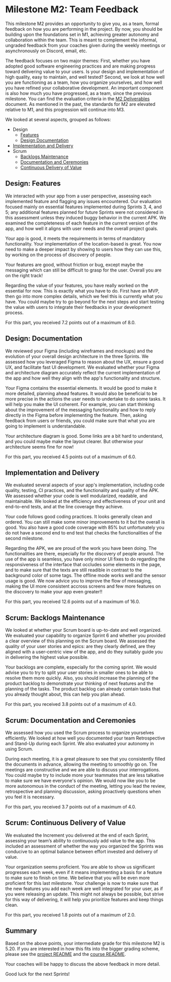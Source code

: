 # Milestone M2: Team Feedback

This milestone M2 provides an opportunity to give you, as a team, formal feedback on how you are performing in the project. By now, you should be building upon the foundations set in M1, achieving greater autonomy and collaboration within the team. This is meant to complement the informal, ungraded feedback from your coaches given during the weekly meetings or asynchronously on Discord, email, etc.

The feedback focuses on two major themes:
First, whether you have adopted good software engineering practices and are making progress toward delivering value to your users.
Is your design and implementation of high quality, easy to maintain, and well tested?
Second, we look at how well you are functioning as a team, how you organize yourselves, and how well you have refined your collaborative development.
An important component is also how much you have progressed, as a team, since the previous milestone.
You can find the evaluation criteria in the [M2 Deliverables](https://github.com/swent-epfl/public/blob/main/project/M2.md) document.
As mentioned in the past, the standards for M2 are elevated relative to M1, and this progression will continue into M3.

We looked at several aspects, grouped as follows:

 - Design
   - [Features](#design-features)
   - [Design Documentation](#design-documentation)
 - [Implementation and Delivery](#implementation-and-delivery)
 - Scrum
   - [Backlogs Maintenance](#scrum-backlogs-maintenance)
   - [Documentation and Ceremonies](#scrum-documentation-and-ceremonies)
   - [Continuous Delivery of Value](#scrum-continuous-delivery-of-value)

## Design: Features

We interacted with your app from a user perspective, assessing each implemented feature and flagging any issues encountered. Our evaluation focused mainly on essential features implemented during Sprints 3, 4, and 5; any additional features planned for future Sprints were not considered in this assessment unless they induced buggy behavior in the current APK.
We examined the completeness of each feature in the current version of the app, and how well it aligns with user needs and the overall project goals.


Your app is good, it meets the requirements in terms of mandatory functionality. Your implementation of the location-based is great. You now need to make a deeper impact by showing to users how they can use this, by working on the process of discovery of people.

Your features are good, without friction or bug, except maybe the messaging which can still be difficult to grasp for the user. Overall you are on the right track!

Regarding the value of your features, you have really worked on the essential for now. This is exactly what you have to do. First have an MVP, then go into more complex details, which we feel this is currently what you have. You could maybe try to go beyond for the next steps and start testing the value with users to integrate their feedbacks in your development process.


For this part, you received 7.2 points out of a maximum of 8.0.

## Design: Documentation

We reviewed your Figma (including wireframes and mockups) and the evolution of your overall design architecture in the three Sprints.
We assessed how you leveraged Figma to reason about the UX, ensure a good UX, and facilitate fast UI development.
We evaluated whether your Figma and architecture diagram accurately reflect the current implementation of the app and how well they align with the app's functionality and structure.


Your Figma contains the essential elements. It would be good to make it more detailed, planning ahead features. It would also be beneficial to be more precise in the actions the user needs to undertake to do some tasks. It will help you make the UI coherent. For example, you can start thinking about the improvement of the messaging functionality and how to reply directly in the Figma before implementing the feature. Then, asking feedback from users or friends, you could make sure that what you are going to implement is understandable.

Your architecture diagram is good. Some links are a bit hard to understand, and you could maybe make the layout clearer. But otherwise your architecture seems fine for now!


For this part, you received 4.5 points out of a maximum of 6.0.

## Implementation and Delivery

We evaluated several aspects of your app's implementation, including code quality, testing, CI practices, and the functionality and quality of the APK.
We assessed whether your code is well modularized, readable, and maintainable.
We looked at the efficiency and effectiveness of your unit and end-to-end tests, and at the line coverage they achieve.


Your code follows good coding practices. It looks generally clean and ordered. You can still make some minor improvements to it but the overall is good. You also have a good code coverage with 85% but unfortunately you do not have a second end to end test that checks the functionalities of the second milestone.

Regarding the APK, we are proud of the work you have been doing. The functionalities are there, especially for the discovery of people around. The use of the app is seamless, you have only minor UI fixes to do regarding the responsiveness of the interface that occludes some elements in the page, and to make sure that the texts are still readible in contrast to the background color of some tags. The offline mode works well and the sensor usage is good. We now advice you to improve the flow of messaging, making the UI more consistent accross screens and few more features on the discovery to make your app even greater!!


For this part, you received 12.6 points out of a maximum of 16.0.

## Scrum: Backlogs Maintenance

We looked at whether your Scrum board is up-to-date and well organized.
We evaluated your capability to organize Sprint 6 and whether you provided a clear overview of this planning on the Scrum board.
We assessed the quality of your user stories and epics: are they clearly defined, are they aligned with a user-centric view of the app, and do they suitably guide you in delivering the highest value possible.


Your backlogs are complete, especially for the coming sprint. We would advise you to try to split your user stories in smaller ones to be able to resolve them more quickly. Also, you should increase the planning of the product backlog to demonstrate your thinking of next features and the planning of the tasks. The product backlog can already contain tasks that you already thought about, this can help you plan ahead.


For this part, you received 3.8 points out of a maximum of 4.0.

## Scrum: Documentation and Ceremonies

We assessed how you used the Scrum process to organize yourselves efficiently.
We looked at how well you documented your team Retrospective and Stand-Up during each Sprint.
We also evaluated your autonomy in using Scrum.


During each meeting, it is a great pleasure to see that you consistently filled the documents in advance, allowing the meeting to smoothly go on. The meetings are constructive and we are able to discuss your interrogations. You could maybe try to include more your teammates that are less talkative to make sure we have everyone's opinion. We would now like you to be more autonomous in the conduct of the meeting, letting you lead the review, retrospective and planning discussion, asking proactively questions when you feel it is necessary.


For this part, you received 3.7 points out of a maximum of 4.0.

## Scrum: Continuous Delivery of Value

We evaluated the Increment you delivered at the end of each Sprint, assessing your team’s ability to continuously add value to the app.
This included an assessment of whether the way you organized the Sprints was conducive to an optimal balance between effort invested and delivery of value.


Your organization seems proficient. You are able to show us significant progresses each week, even if it means implementing a basis for a feature to make sure to finish on time. We believe that you will be even more proficient for this last milestone. Your challenge is now to make sure that the new features you add each week are well integrated for your user, as if you were releasing an update. This might not always be possible, but strive for this way of delivering, it will help you prioritize features and keep things clean.


For this part, you received 1.8 points out of a maximum of 2.0.

## Summary

Based on the above points, your intermediate grade for this milestone M2 is 5.20. If you are interested in how this fits into the bigger grading scheme, please see the [project README](https://github.com/swent-epfl/public/blob/main/project/README.md) and the [course README](https://github.com/swent-epfl/public/blob/main/README.md).

Your coaches will be happy to discuss the above feedback in more detail.

Good luck for the next Sprints!
